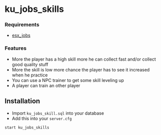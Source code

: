 # ku_jobs_skills

### Requirements
- [esx_jobs](https://github.com/ESX-Org/esx_jobs)

### Features
- More the player has a high skill more he can collect fast and/or collect good quality stuff
- More the skill is low more chance the player has to see it increased when he practice
- You can use a NPC trainer to get some skill leveling up
- A player can train an other player

## Installation
- Import `ku_jobs_skill.sql` into your database
- Add this into your `server.cfg`
```
start ku_jobs_skills
```